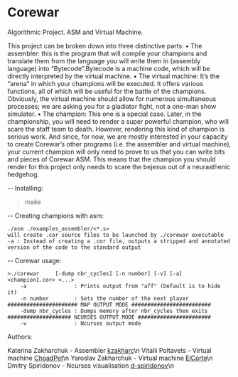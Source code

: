 # Corewar
Algorithmic Project. ASM and Virtual Machine.

This project can be broken down into three distinctive parts:
• The assembler: this is the program that will compile your champions and translate
them from the language you will write them in (assembly language) into “Bytecode”.Bytecode
is a machine code, which will be directly interpreted by the virtual
machine.
• The virtual machine: It’s the “arena” in which your champions will be executed.
It offers various functions, all of which will be useful for the battle of the champions.
Obviously, the virtual machine should allow for numerous simultaneous processes;
we are asking you for a gladiator fight, not a one-man show simulator.
• The champion: This one is a special case. Later, in the championship, you will
need to render a super powerful champion, who will scare the staff team to death.
However, rendering this kind of champion is serious work. And since, for now, we
are mostly interested in your capacity to create Corewar’s other programs (i.e. the
assembler and virtual machine), your current champion will only need to prove to
us that you can write bits and pieces of Corewar ASM. This means that the champion
you should render for this project only needs to scare the bejesus out of a
neurasthenic hedgehog.

-- Installing:
>make

-- Creating champions with asm:
```
./asm ./examples_assembler/<*.s>
will create .cor source files to be launched by ./corewar executable
-a : Instead of creating a .cor file, outputs a stripped and annotated version of the code to the standard output
```

-- Corewar usage:
```
>./corewar     [-dump nbr_cycles] [-n number] [-v] [-a] <champion1.cor> <...>
    -a               : Prints output from "aff" (Default is to hide it)
    -n number        : Sets the number of the next player
###################### MAP OUTPUT MODE #########################
    -dump nbr_cycles : Dumps memory after nbr_cycles then exits
#################### NCURSES OUTPUT MODE #######################
    -v               : Ncurses output mode
```

Authors:

Katerina Zakharchuk - Assembler [kzakharc](https://github.com/kzakharc)\n
Vitalii Poltavets - Virtual machine [ChoadPet](https://github.com/ChoadPet)\n
Yaroslav Zakharchuk - Virtual machine [ElCorte](https://github.com/yaro-zakh)\n
Dmitry Spiridonov - Ncurses visualisation [d-spiridonov](https://github.com/d-spiridonov)\n
